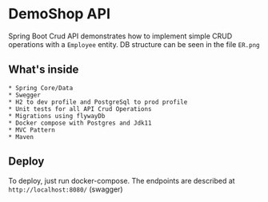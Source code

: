 # DemoShop API

Spring Boot Crud API demonstrates how to implement simple CRUD operations with a `Employee` entity.
DB structure can be seen in the file `ER.png`

## What's inside
    
    * Spring Core/Data
    * Swegger
    * H2 to dev profile and PostgreSql to prod profile
    * Unit tests for all API Crud Operations
    * Migrations using flywayDb
    * Docker compose with Postgres and Jdk11
    * MVC Pattern
    * Maven

## Deploy

To deploy, just run docker-compose. 
The endpoints are described at `http://localhost:8080/` (swagger)

    
